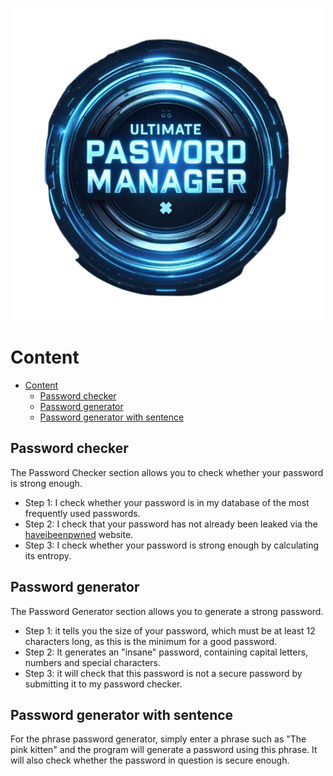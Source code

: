 
<p align="center">
  <img src="./asset/ReadMe/OIG.VuXIADLbZf-removebg-preview.png" />
</p>

# Content

- [Content](#content)
  - [Password checker](#password-checker)
  - [Password generator](#password-generator)
  - [Password generator with sentence](#password-generator-with-sentence)


## Password checker

The Password Checker section allows you to check whether your password is strong enough.

- Step 1: I check whether your password is in my database of the most frequently used passwords.
- Step 2: I check that your password has not already been leaked via the [haveibeenpwned](https://haveibeenpwned.com/) website.  
- Step 3: I check whether your password is strong enough by calculating its entropy.

## Password generator

The Password Generator section allows you to generate a strong password.

- Step 1: it tells you the size of your password, which must be at least 12 characters long, as this is the minimum for a good password.
- Step 2: It generates an "insane" password, containing capital letters, numbers and special characters.
- Step 3: it will check that this password is not a secure password by submitting it to my password checker.

## Password generator with sentence

For the phrase password generator, simply enter a phrase such as "The pink kitten" and the program will generate a password using this phrase. It will also check whether the password in question is secure enough.


